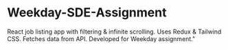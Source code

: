 # Weekday-SDE-Assignment
React job listing app with filtering &amp; infinite scrolling. Uses Redux &amp; Tailwind CSS. Fetches data from API. Developed for Weekday assignment."

